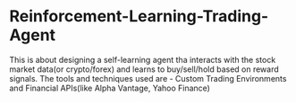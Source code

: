 # Reinforcement-Learning-Trading-Agent
This is about designing a self-learning agent tha interacts with the stock market data(or crypto/forex) and learns to buy/sell/hold based on reward signals. The tools and techniques used are - Custom Trading Environments and Financial APIs(like Alpha Vantage, Yahoo Finance)
